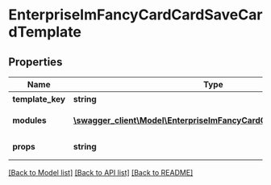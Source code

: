 # EnterpriseImFancyCardCardSaveCardTemplate

## Properties
Name | Type | Description | Notes
------------ | ------------- | ------------- | -------------
**template_key** | **string** | 模版key | 
**modules** | [**\swagger_client\Model\EnterpriseImFancyCardCardSaveCardModule[]**](EnterpriseImFancyCardCardSaveCardModule.md) | 卡片模块列表 | 
**props** | **string** | 卡片属性 json string | [optional] 

[[Back to Model list]](../README.md#documentation-for-models) [[Back to API list]](../README.md#documentation-for-api-endpoints) [[Back to README]](../README.md)

